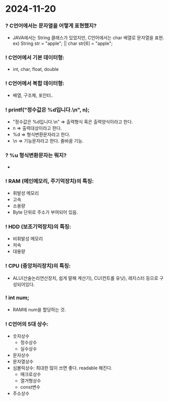 # 2024-11-20
### ? C언어에서는 문자열을 어떻게 표현했지?
* JAVA에서는 String 클래스가 있었지만, C언어에서는 char 배열로 문자열을 표현.<br>
ex) String str = "apple"; ||   char str[6] = "apple";

### ! C언어에서 기본 데이터형:
* int, char, float, double

### ! C언어에서 복합 데이터형:
* 배열, 구조체, 포인터..

### ! printf("정수값은 %d입니다.\n", n);
* "정수값은 %d입니다.\n"   => 출력형식 혹은 출력양식이라고 한다.
* n                    => 출력대상이라고 한다.
* %d                   => 형식변환문자라고 한다.
* \n                   => 기능문자라고 한다. 줄바꿈 기능.

### ? %u 형식변환문자는 뭐지?
*

### ! RAM (메인메모리, 주기억장치)의 특징:
* 휘발성 메모리
* 고속
* 소용량
* Byte 단위로 주소가 부여되어 있음.

### ! HDD (보조기억장치)의 특징:
* 비휘발성 메모리
* 저속
* 대용량

### ! CPU (중앙처리장치)의 특징:
* ALU(산술논리연산장치, 쉽게 말해 계산기), CU(컨트롤 유닛), 레지스터 등으로 구성되어있다.

### ! int num;
* RAM에 num을 할당하는 것.

### ! C언어의 5대 상수:
* 숫자상수
  * 정수상수
  * 실수상수
* 문자상수
* 문자열상수
* 심볼릭상수: 최대한 많이 쓰면 좋다. readable 해진다.
  * 매크로상수
  * 열거형상수
  * const변수
* 주소상수
